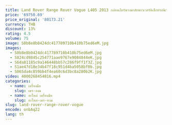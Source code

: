 ```yaml
---
title: Land Rover Range Rover Vogue L405 2013 กล่องเกียร์พวงมาลัยพาวเวอร์อิเล็กทรอนิกส์ CPLA3200 LR 033636   ดีเค 523200 บีซี LR 058395   แอลอาร์ 049076
price: '69750.69'
price_original: '80173.21'
currency: THB
discount: 13%
rating: 4.5
volume: 75
image: S0b8e8b0424dc417789710b410b75ed6eM.jpg
images:
  - S0b8e8b0424dc417789710b410b75ed6eM.jpg
  - S824cd9845c254771aae9767e9084844eK.jpg
  - S6da81185c9a146448bb57c286f9ff1f3Z.jpg
  - S1ae47d18e34b47f18c951d4ba5058bf0b.jpg
  - S065da4c859bb4f4ea60c6d3bc8a280b2K.jpg
video: 4000268454816.mp4
categories:
  - name: เครื่องมือ
    slug: เคร-องม
  - name: อะไหล่ เครื่องมือ
    slug: อะไหล-เคร-องม
slug: land-rover-range-rover-vogue
encode: onbAq22
lang: th
---
```

  